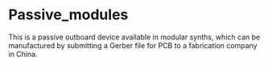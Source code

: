 # Passive_modules
This is a passive outboard device available in modular synths, which can be manufactured by submitting a Gerber file for PCB to a fabrication company in China.
